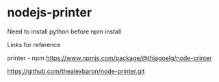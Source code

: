 # nodejs-printer

Need to install python before npm install

Links for reference

printer - npm https://www.npmjs.com/package/@thiagoelg/node-printer

https://github.com/thealexbaron/node-printer.git

